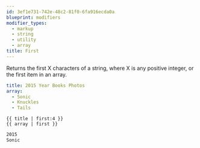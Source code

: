 ```yaml
---
id: 3ef1e731-742e-48c2-81f0-6fa916ecda0a
blueprint: modifiers
modifier_types:
  - markup
  - string
  - utility
  - array
title: First
---
```

Returns the first X characters of a string, where X is any positive integer, or the first item in an array.

```yaml
title: 2015 Year Books Photos
array:
  - Sonic
  - Knuckles
  - Tails
```

```
{{ title | first:4 }}
{{ array | first }}
```

```html
2015
Sonic
```